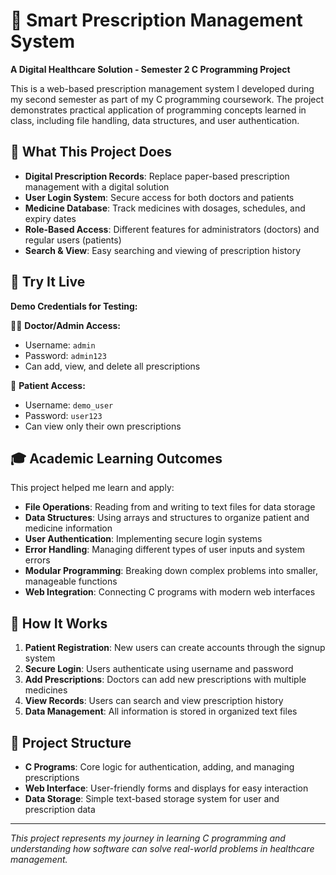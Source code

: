 # 💊 Smart Prescription Management System

**A Digital Healthcare Solution - Semester 2 C Programming Project**

This is a web-based prescription management system I developed during my second semester as part of my C programming coursework. The project demonstrates practical application of programming concepts learned in class, including file handling, data structures, and user authentication.

## 🎯 What This Project Does

- **Digital Prescription Records**: Replace paper-based prescription management with a digital solution
- **User Login System**: Secure access for both doctors and patients
- **Medicine Database**: Track medicines with dosages, schedules, and expiry dates
- **Role-Based Access**: Different features for administrators (doctors) and regular users (patients)
- **Search & View**: Easy searching and viewing of prescription history

## 🚀 Try It Live

**Demo Credentials for Testing:**

👨‍⚕️ **Doctor/Admin Access:**
- Username: `admin`
- Password: `admin123`
- Can add, view, and delete all prescriptions

👤 **Patient Access:**
- Username: `demo_user`
- Password: `user123`
- Can view only their own prescriptions

## 🎓 Academic Learning Outcomes

This project helped me learn and apply:

- **File Operations**: Reading from and writing to text files for data storage
- **Data Structures**: Using arrays and structures to organize patient and medicine information
- **User Authentication**: Implementing secure login systems
- **Error Handling**: Managing different types of user inputs and system errors
- **Modular Programming**: Breaking down complex problems into smaller, manageable functions
- **Web Integration**: Connecting C programs with modern web interfaces

## 📝 How It Works

1. **Patient Registration**: New users can create accounts through the signup system
2. **Secure Login**: Users authenticate using username and password
3. **Add Prescriptions**: Doctors can add new prescriptions with multiple medicines
4. **View Records**: Users can search and view prescription history
5. **Data Management**: All information is stored in organized text files

## 🎯 Project Structure

- **C Programs**: Core logic for authentication, adding, and managing prescriptions
- **Web Interface**: User-friendly forms and displays for easy interaction
- **Data Storage**: Simple text-based storage system for user and prescription data

---

*This project represents my journey in learning C programming and understanding how software can solve real-world problems in healthcare management.*
